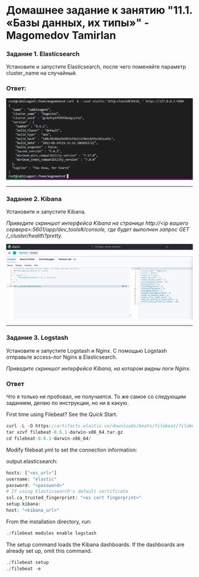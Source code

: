 # Домашнее задание к занятию "11.1. «Базы данных, их типы»" - Magomedov Tamirlan


### Задание 1. Elasticsearch

Установите и запустите Elasticsearch, после чего поменяйте параметр cluster_name на случайный.

### Ответ:

![скриншот](https://github.com/timurmakhovsky/gitlab-hm/blob/main/img/2023-02-25113213.png)

---

### Задание 2. Kibana

Установите и запустите Kibana.

*Приведите скриншот интерфейса Kibana на странице http://<ip вашего сервера>:5601/app/dev_tools#/console, где будет выполнен запрос GET /_cluster/health?pretty.*

![скриншот](https://github.com/timurmakhovsky/gitlab-hm/blob/main/img/20230226194649.png)

---

### Задание 3. Logstash

Установите и запустите Logstash и Nginx. С помощью Logstash отправьте access-лог Nginx в Elasticsearch.

*Приведите скриншот интерфейса Kibana, на котором видны логи Nginx.*

### Ответ

Что я только не пробовал, не получается. То же самое со следующим заданием, делаю по инструкции, но ни в какую. 

First time using Filebeat? See the Quick Start.
```php
curl -L -O https://artifacts.elastic.co/downloads/beats/filebeat/filebeat-8.6.1-darwin-x86_64.tar.gz
tar xzvf filebeat-8.6.1-darwin-x86_64.tar.gz
cd filebeat-8.6.1-darwin-x86_64/
```

Modify filebeat.yml to set the connection information:

output.elasticsearch:
  ```php
  hosts: ["<es_url>"]
  username: "elastic"
  password: "<password>"
  # If using Elasticsearch's default certificate
  ssl.ca_trusted_fingerprint: "<es cert fingerprint>"
setup.kibana:
  host: "<kibana_url>"
```

From the installation directory, run:
```php
./filebeat modules enable logstash
```

The setup command loads the Kibana dashboards. If the dashboards are already set up, omit this command.
```php
./filebeat setup
./filebeat -e
```
